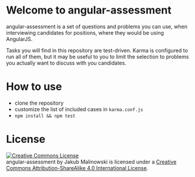 # Welcome to angular-assessment
angular-assessment is a set of questions and problems you can use, when
interviewing candidates for positions, where they would be using AngularJS.

Tasks you will find in this repository are test-driven. Karma is configured to
run all of them, but it may be useful to you to limit the selection to problems
you actually want to discuss with you candidates.

# How to use
* clone the repository
* customize the list of included cases in `karma.conf.js`
* `npm install && npm test`

# License
<a rel="license" href="http://creativecommons.org/licenses/by-sa/4.0/"><img alt="Creative Commons License" style="border-width:0" src="https://i.creativecommons.org/l/by-sa/4.0/88x31.png" /></a><br /><span xmlns:dct="http://purl.org/dc/terms/" property="dct:title">angular-assessment</span> by <span xmlns:cc="http://creativecommons.org/ns#" property="cc:attributionName">Jakub Malinowski</span> is licensed under a <a rel="license" href="http://creativecommons.org/licenses/by-sa/4.0/">Creative Commons Attribution-ShareAlike 4.0 International License</a>.
